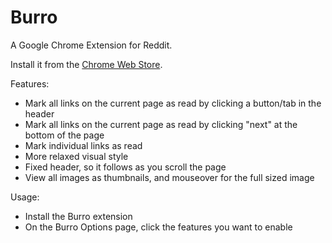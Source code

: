 Burro
=====

A Google Chrome Extension for Reddit.

Install it from the [Chrome Web Store](https://chrome.google.com/webstore/detail/burro/bcimcgagkdildnhcmjhljonhionglmcb).

Features:
 * Mark all links on the current page as read by clicking a button/tab in the header
 * Mark all links on the current page as read by clicking "next" at the bottom of the page
 * Mark individual links as read
 * More relaxed visual style
 * Fixed header, so it follows as you scroll the page
 * View all images as thumbnails, and mouseover for the full sized image

Usage:
* Install the Burro extension
* On the Burro Options page, click the features you want to enable
